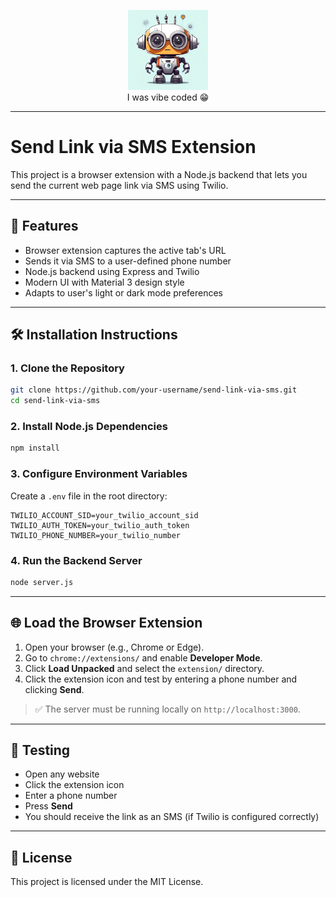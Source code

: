 <p align="center">
  <img src="icon.png" alt="Extension Icon" width="128"/><br>
  <caption>I was vibe coded 😁</caption>
</p>

---

# Send Link via SMS Extension

This project is a browser extension with a Node.js backend that lets you send the current web page link via SMS using Twilio.

---

## 🚀 Features

* Browser extension captures the active tab's URL
* Sends it via SMS to a user-defined phone number
* Node.js backend using Express and Twilio
* Modern UI with Material 3 design style
* Adapts to user's light or dark mode preferences

---

## 🛠 Installation Instructions

### 1. Clone the Repository

```bash
git clone https://github.com/your-username/send-link-via-sms.git
cd send-link-via-sms
```

### 2. Install Node.js Dependencies

```bash
npm install
```

### 3. Configure Environment Variables

Create a `.env` file in the root directory:

```env
TWILIO_ACCOUNT_SID=your_twilio_account_sid
TWILIO_AUTH_TOKEN=your_twilio_auth_token
TWILIO_PHONE_NUMBER=your_twilio_number
```

### 4. Run the Backend Server

```bash
node server.js
```

---

## 🌐 Load the Browser Extension

1. Open your browser (e.g., Chrome or Edge).
2. Go to `chrome://extensions/` and enable **Developer Mode**.
3. Click **Load Unpacked** and select the `extension/` directory.
4. Click the extension icon and test by entering a phone number and clicking **Send**.

> ✅ The server must be running locally on `http://localhost:3000`.

---

## 🧪 Testing

* Open any website
* Click the extension icon
* Enter a phone number
* Press **Send**
* You should receive the link as an SMS (if Twilio is configured correctly)

---

## 📝 License

This project is licensed under the MIT License.
